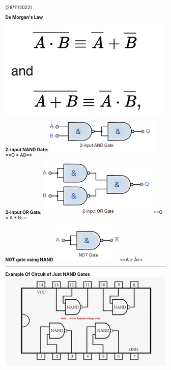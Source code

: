 [28/11/2022]

**De Morgan's Law**

![morgan|250](CPS%20205/Document/Images/images%20(1).png)


**2-input NAND Gate:**
![](CPS%20205/Document/Images/2inputand.png)
==Q = AB==


**2-input OR Gate:**
![](CPS%20205/Document/Images/2inputor.png)
==Q = A + B==


**NOT gate using NAND**
![](CPS%20205/Document/Images/andnotgate.png)
==A = Ā==



---

**Example Of Circuit of Just NAND Gates**
![nandcircuit|400](CPS%20205/Document/Images/Pasted%20image%2020221128091534.png)

